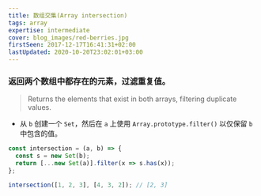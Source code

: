 ```yaml
---
title: 数组交集(Array intersection)
tags: array
expertise: intermediate
cover: blog_images/red-berries.jpg
firstSeen: 2017-12-17T16:41:31+02:00
lastUpdated: 2020-10-20T23:02:01+03:00
---
```


### 返回两个数组中都存在的元素，过滤重复值。
> Returns the elements that exist in both arrays, filtering duplicate values.

- 从 `b` 创建一个 `Set`，然后在 `a` 上使用 `Array.prototype.filter()` 以仅保留 `b` 中包含的值。

```js
const intersection = (a, b) => {
  const s = new Set(b);
  return [...new Set(a)].filter(x => s.has(x));
};
```

```js
intersection([1, 2, 3], [4, 3, 2]); // [2, 3]
```
